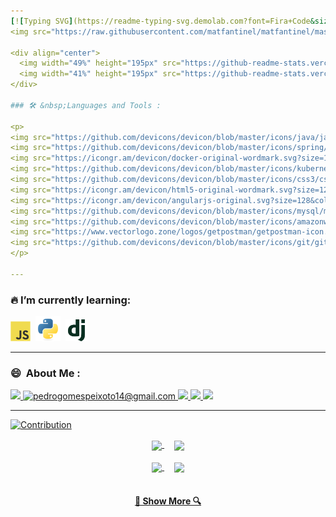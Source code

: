 ```yaml
---
[![Typing SVG](https://readme-typing-svg.demolab.com?font=Fira+Code&size=35&height=70&duration=2000&color=00F7EC&pause=1250&vCenter=false&center=true&width=1000&lines=Hello%2C+My+name+is+Pedro+Gomes;I'm+a+Software+Engineer;Back-End+Developer)](https://git.io/typing-svg)
<img src="https://raw.githubusercontent.com/matfantinel/matfantinel/master/waves.svg" width="100%" height="60">

<div align="center">  
  <img width="49%" height="195px" src="https://github-readme-stats.vercel.app/api?username=RelativeDev&show_icons=true&count_private=true&hide_border=true&title_color=00bfbf&icon_color=00bfbf&text_color=c9d1d9&bg_color=0d1117" alt="Matheus Maia Alvarez github stats" /> 
  <img width="41%" height="195px" src="https://github-readme-stats.vercel.app/api/top-langs/?username=RelativeDev&layout=compact&hide_border=true&title_color=00bfbf&text_color=00bfbf&bg_color=0d1117" />
</div>

### 🛠 &nbsp;Languages and Tools :

<p>
<img src="https://github.com/devicons/devicon/blob/master/icons/java/java-original-wordmark.svg" title="Java" alt="Java" width="50" height="50"/>&nbsp;
<img src="https://github.com/devicons/devicon/blob/master/icons/spring/spring-original-wordmark.svg" title="Spring" alt="Spring" width="50" height="50"/>&nbsp;
<img src="https://icongr.am/devicon/docker-original-wordmark.svg?size=128&color=eb6a00" title="Docker" alt="Docker" width="50" height="50"/>&nbsp;
<img src="https://github.com/devicons/devicon/blob/master/icons/kubernetes/kubernetes-plain-wordmark.svg" title="Kubernets" alt="Kubernets" width="50" height="50"/>&nbsp;
<img src="https://github.com/devicons/devicon/blob/master/icons/css3/css3-plain-wordmark.svg"  title="CSS3" alt="CSS" width="45" height="45"/>&nbsp;
<img src="https://icongr.am/devicon/html5-original-wordmark.svg?size=128&color=eb6a00" title="HTML5" alt="HTML" width="45" height="45"/>&nbsp;
<img src="https://icongr.am/devicon/angularjs-original.svg?size=128&color=currentColor" title="Angular" alt="Angular" width="40" height="40"/>&nbsp;
<img src="https://github.com/devicons/devicon/blob/master/icons/mysql/mysql-original-wordmark.svg" title="MySQL"  alt="MySQL" width="65" height="60"/>&nbsp;
<img src="https://github.com/devicons/devicon/blob/master/icons/amazonwebservices/amazonwebservices-plain-wordmark.svg" title="AWS" alt="AWS" width="65" height="60"/>&nbsp;
<img src="https://www.vectorlogo.zone/logos/getpostman/getpostman-icon.svg" title="Postman"  alt="Postman" width="38" height="38"/>&nbsp;
<img src="https://github.com/devicons/devicon/blob/master/icons/git/git-original-wordmark.svg" title="Git" **alt="Git" width="60" height="60"/>&nbsp;
</p>

---
```


### 🔥 I’m currently learning:

<p>
<img src="https://github.com/devicons/devicon/blob/master/icons/javascript/javascript-original.svg" title="JavaScript" alt="JavaScript" width="32" height="32"/>&nbsp;
<img src="https://github.com/devicons/devicon/blob/master/icons/python/python-original.svg" title="Python" alt="Python" width="40" height="40"/>&nbsp;
<img src="https://github.com/devicons/devicon/blob/master/icons/django/django-plain.svg" title="Django" alt="Django" width="35" height="35"/>&nbsp;
</p>

---

### 😄 &nbsp;About Me :

<div >
<a href="https://www.linkedin.com/in/javadevpgp/" target="_blank"><img src="https://img.shields.io/badge/LinkedIn-0077B5?style=for-the-badge&logo=linkedin&logoColor=white"</a>
<img src="https://img.shields.io/badge/Gmail-D14836?style=for-the-badge&logo=gmail&logoColor=white" title="pedrogomespeixoto14@gmail.com" alt="pedrogomespeixoto14@gmail.com"/>
<a href="https://leetcode.com/Peixoto00/" target="_blank"><img src="https://img.shields.io/badge/-LeetCode-FFA116?style=for-the-badge&logo=LeetCode&logoColor=black"</a>
<a href="https://www.instagram.com/pedro.g.peixoto/" target="_blank"><img src="https://img.shields.io/badge/-Instagram-%23E4405F?style=for-the-badge&logo=instagram&logoColor=white"</a>
<a href="https://pedrogomespeixoto.000webhostapp.com/" target="_blank"><img src="https://img.shields.io/badge/website-000000?style=for-the-badge&logo=About.me&logoColor=white"</a>
</div> 
  
 ---

![Contribution](https://activity-graph.herokuapp.com/graph?username=RelativeDev&theme=gotham&hide_border=true&area=true)

<div width="100%" align="center">
  <a align="center" href="https://github.com/RelativeDev/springboot-mongodb" title="Spring Boot / MongoDB">
    <img align="center" height="115" src="https://github-readme-stats.vercel.app/api/pin/?username=ErickKS&repo=weather-app&theme=vision-friendly-dark&icon_color=F0A400&&border_color=F0A400&bg_color=00000000&border_radius=10">
  </a>
  &nbsp;&nbsp;&nbsp;
  <a align="center" href="https://github.com/ErickKS/quiz" title="Quiz">
    <img align="center" height="115" src="https://github-readme-stats.vercel.app/api/pin/?username=ErickKS&repo=quiz&theme=vision-friendly-dark&icon_color=F0A400&&border_color=F0A400&bg_color=00000000&border_radius=10">
  </a>
</div>

<br/>

<div width="100%" align="center">
  <a align="center" href="https://github.com/ErickKS/multi-step-form-react" title="Multi-step Form">
    <img align="center" height="115" src="https://github-readme-stats.vercel.app/api/pin/?username=ErickKS&repo=multi-step-form-react&theme=vision-friendly-dark&icon_color=F0A400&&border_color=F0A400&bg_color=00000000&border_radius=10">
  </a>
  &nbsp;&nbsp;&nbsp;  
  <a align="center" href="https://github.com/ErickKS/dashboard-react" title="Dashboard">
    <img align="center" height="115" src="https://github-readme-stats.vercel.app/api/pin/?username=ErickKS&repo=dashboard-react&theme=vision-friendly-dark&icon_color=F0A400&&border_color=F0A400&bg_color=00000000&border_radius=10">
  </a>
</div>

<br>

<h4 align="center">
  <a href="https://github.com/ErickKS?tab=repositories" title="Show Repositories">🔎 Show More 🔍</a>
</h4>

<!--
**RelativeDev/RelativeDev** is a ✨ _special_ ✨ repository because its `README.md` (this file) appears on your GitHub profile.

Here are some ideas to get you started:

- 🔭 I’m currently working on ...
- 🌱 I’m currently learning ...
- 👯 I’m looking to collaborate on ...
- 🤔 I’m looking for help with ...
- 💬 Ask me about ...
- 📫 How to reach me: ...
- 😄 Pronouns: ...
- ⚡ Fun fact: ...
-->
